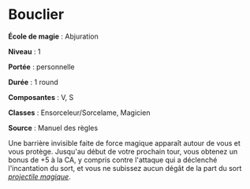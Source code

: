 # Bouclier

**École de magie** : Abjuration

**Niveau** : 1

**Portée** : personnelle

**Durée** : 1 round

**Composantes** : V, S

**Classes** : Ensorceleur/Sorcelame, Magicien

**Source** : Manuel des règles

Une barrière invisible faite de force magique apparaît autour de vous et vous protège. Jusqu'au début de votre prochain tour, vous obtenez un bonus de +5 à la CA, y compris contre l'attaque qui a déclenché l'incantation du sort, et vous ne subissez aucun dégât de la part du sort [_projectile magique_](/grimoire/projectile-magique/).
